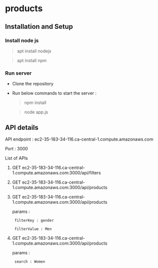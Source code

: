 # products

## Installation and Setup

### Install node js 

>apt install nodejs

>apt install npm

### Run server
- Clone the repository 
- Run below commands to start the server : 
  >npm install
  
  >node app.js
  
  
## API details 
API endpoint : ec2-35-183-34-116.ca-central-1.compute.amazonaws.com

Port : 3000

List of APIs 

1. GET  ec2-35-183-34-116.ca-central-1.compute.amazonaws.com:3000/api/filters
2. GET  ec2-35-183-34-116.ca-central-1.compute.amazonaws.com:3000/api/products
3. GET  ec2-35-183-34-116.ca-central-1.compute.amazonaws.com:3000/api/products


    params : 
    
        filterKey : gender
        
        filterValue : Men      
        
4. GET  ec2-35-183-34-116.ca-central-1.compute.amazonaws.com:3000/api/products

    params : 
    
        search : Women

